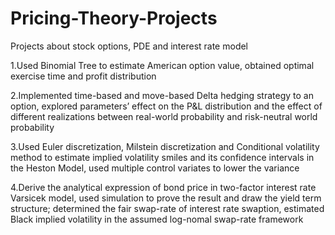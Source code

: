 # Pricing-Theory-Projects
Projects about stock options, PDE and interest rate model

1.Used Binomial Tree to estimate American option value, obtained optimal exercise time and profit distribution

2.Implemented time-based and move-based Delta hedging strategy to an option, explored parameters’ effect on the P&L distribution and the effect of different realizations between real-world probability and risk-neutral world probability

3.Used Euler discretization, Milstein discretization and Conditional volatility method to estimate implied volatility smiles and its confidence intervals in the Heston Model, used multiple control variates to lower the variance

4.Derive the analytical expression of bond price in two-factor interest rate Varsicek model, used simulation to prove the result and draw the yield term structure; determined the fair swap-rate of interest rate swaption, estimated Black implied volatility in the assumed log-nomal swap-rate framework

